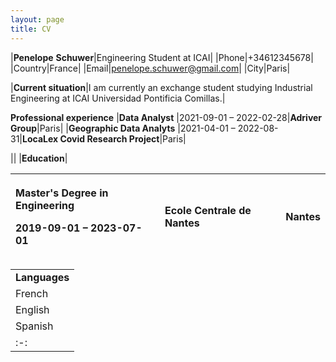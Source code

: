 ```yaml
---
layout: page
title: CV
---
```

|**Penelope**  **Schuwer**|Engineering Student at ICAI|
|Phone|+34612345678|
|Country|France|
|Email|penelope.schuwer@gmail.com|
|City|Paris|

|**Current situation**|I am currently an exchange student studying Industrial Engineering at ICAI Universidad Pontificia Comillas.|

**Professional experience** 
|**Data Analyst** |2021-09-01 – 2022-02-28|**Adriver Group**|Paris|
|**Geographic Data Analyts** |2021-04-01 – 2022-08-31|**LocaLex Covid Research Project**|Paris|


||
|**Education**|

|<p>**Master's Degree in Engineering**</p><p>2019-09-01 – 2023-07-01</p>|<p>**Ecole Centrale de Nantes**</p><p></p>|Nantes|
| :- | :- | -: |

||
| :- |
|**Languages**|
|French|Native|
|English|C2|
|Spanish|B2|
| :-: | :-: |

||
| :- |




